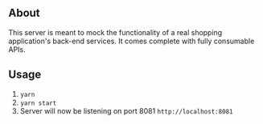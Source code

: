 ## About
This server is meant to mock the functionality of a real shopping application's back-end services. It comes complete with fully consumable APIs.

## Usage
1. `yarn`
2. `yarn start`
3. Server will now be listening on port 8081 `http://localhost:8081`
